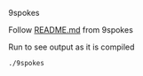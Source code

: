 9spokes

Follow [README.md](https://github.com/9spokes/coding-challenge/blob/master/README.md) from 9spokes

Run to see output as it is compiled
```shell
./9spokes
```




